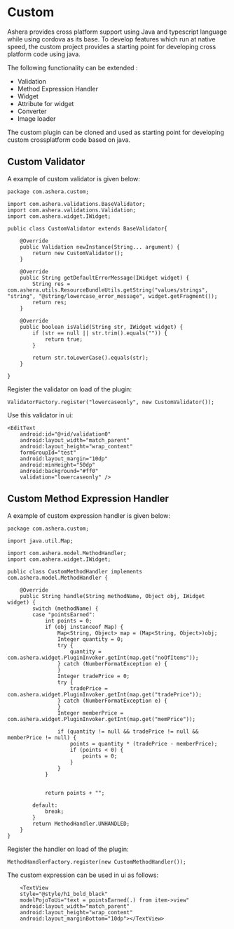 # Custom

Ashera provides cross platform support using Java and typescript language while using cordova as its base. To develop features which run at native speed, the custom project provides a starting point for developing cross platform code using java.

The following functionality can be extended :
* Validation
* Method Expression Handler
* Widget
* Attribute for widget
* Converter
* Image loader

The custom plugin can be cloned and used as starting point for developing custom crossplatform code based on java.

## Custom Validator

A example of custom validator is given below:
```
package com.ashera.custom;

import com.ashera.validations.BaseValidator;
import com.ashera.validations.Validation;
import com.ashera.widget.IWidget;

public class CustomValidator extends BaseValidator{

	@Override
	public Validation newInstance(String... argument) {
		return new CustomValidator();
	}

	@Override
	public String getDefaultErrorMessage(IWidget widget) {
		String res = com.ashera.utils.ResourceBundleUtils.getString("values/strings", "string", "@string/lowercase_error_message", widget.getFragment());
		return res;
	}

	@Override
	public boolean isValid(String str, IWidget widget) {
		if (str == null || str.trim().equals("")) {
			return true;
		}
		
		return str.toLowerCase().equals(str);
	}

}
```

Register the validator on load of the plugin:

```
ValidatorFactory.register("lowercaseonly", new CustomValidator());
```

Use this validator in ui:

```
<EditText
	android:id="@+id/validation0"
	android:layout_width="match_parent"
	android:layout_height="wrap_content"
	formGroupId="test"
	android:layout_margin="10dp"
	android:minHeight="50dp"
	android:background="#ff0"
	validation="lowercaseonly" />

```

## Custom Method Expression Handler

A example of custom expression handler is given below:

```
package com.ashera.custom;

import java.util.Map;

import com.ashera.model.MethodHandler;
import com.ashera.widget.IWidget;

public class CustomMethodHandler implements com.ashera.model.MethodHandler {

	@Override
	public String handle(String methodName, Object obj, IWidget widget) {
		switch (methodName) {
		case "pointsEarned":
			int points = 0;			
			if (obj instanceof Map) {
				Map<String, Object> map = (Map<String, Object>)obj;
				Integer quantity = 0; 
				try {
					quantity = com.ashera.widget.PluginInvoker.getInt(map.get("noOfItems"));
				} catch (NumberFormatException e) {
				}
				Integer tradePrice = 0;
				try {
					tradePrice = com.ashera.widget.PluginInvoker.getInt(map.get("tradePrice"));
				} catch (NumberFormatException e) {
				}
				Integer memberPrice = com.ashera.widget.PluginInvoker.getInt(map.get("memPrice"));
			
				if (quantity != null && tradePrice != null && memberPrice != null) {
					points = quantity * (tradePrice - memberPrice);
					if (points < 0) {
						points = 0;
					}
				}
			}
			

			return points + "";

		default:
			break;
		}
		return MethodHandler.UNHANDLED;
	}
}

```
Register the handler on load of the plugin:
```
MethodHandlerFactory.register(new CustomMethodHandler());
```

The custom expression can be used in ui as follows:
```
    <TextView
	style="@style/h1_bold_black"
	modelPojoToUi="text = pointsEarned(.) from item->view"
	android:layout_width="match_parent"
	android:layout_height="wrap_content"
	android:layout_marginBottom="10dp"></TextView>
```


